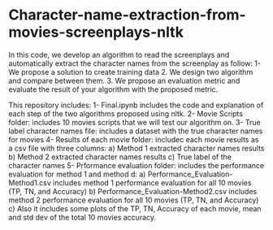 # Character-name-extraction-from-movies-screenplays-nltk

In this code, we develop an algorithm to read the screenplays and automatically extract the character names from the screenplay as follow:
1- We propose a solution to create training data
2. We design two algorithm and compare between them.
3. We propose an evaluation metric and evaluate the result of your algorithm with the proposed metric.

This repository includes:
1- Final.ipynb includes the code and explanation of each step of the two algorithms proposed using nltk.
2- Movie Scripts folder: includes 10 movies scripts that we will test our algorithm on.
3- True label character names file: includes a dataset with the true character names for movies
4- Results of each movie folder: includec each movie results as a csv file with three columns:
   a) Method 1 extracted character names results 
   b) Method 2 extracted character names results
   c) True label of the character names
5- Prformance evaluation folder: includes the performance evaluation for method 1 and method d:
   a) Performance_Evaluation-Method1.csv includes method 1 performance evaluation for all 10 movies (TP, TN, and Accuracy)
   b) Performance_Evaluation-Method2.csv includes method 2 performance evaluation for all 10 movies (TP, TN, and Accuracy)
   c) Also it includes some plots of the TP, TN, Accuracy of each movie, mean and std dev of the total 10 movies accuracy.
